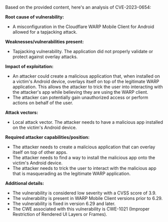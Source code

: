 Based on the provided content, here's an analysis of CVE-2023-0654:

**Root cause of vulnerability:**
- A misconfiguration in the Cloudflare WARP Mobile Client for Android allowed for a tapjacking attack.

**Weaknesses/vulnerabilities present:**
- Tapjacking vulnerability. The application did not properly validate or protect against overlay attacks.

**Impact of exploitation:**
- An attacker could create a malicious application that, when installed on a victim's Android device, overlays itself on top of the legitimate WARP application. This allows the attacker to trick the user into interacting with the attacker's app while believing they are using the WARP client.
- The attacker can potentially gain unauthorized access or perform actions on behalf of the user.

**Attack vectors:**
- Local attack vector. The attacker needs to have a malicious app installed on the victim's Android device.

**Required attacker capabilities/position:**
- The attacker needs to create a malicious application that can overlay itself on top of other apps.
- The attacker needs to find a way to install the malicious app onto the victim's Android device.
- The attacker needs to trick the user to interact with the malicious app that is masquerading as the legitimate WARP application.

**Additional details:**
- The vulnerability is considered low severity with a CVSS score of 3.9.
- The vulnerability is present in WARP Mobile Client versions prior to 6.29.
- The vulnerability is fixed in version 6.29 and later.
- The CWE associated with this vulnerability is CWE-1021 (Improper Restriction of Rendered UI Layers or Frames).
